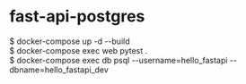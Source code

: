 # fast-api-postgres

$ docker-compose up -d --build  
$ docker-compose exec web pytest .  
$ docker-compose exec db psql --username=hello_fastapi --dbname=hello_fastapi_dev  

